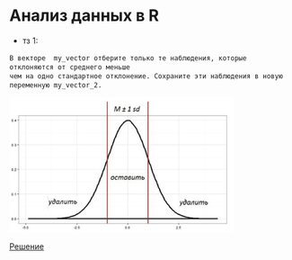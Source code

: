 # Анализ данных в R
+ тз 1: <br>
```
В векторе  my_vector отберите только те наблюдения, которые отклоняются от среднего меньше 
чем на одно стандартное отклонение. Сохраните эти наблюдения в новую переменную my_vector_2. 
```
<img src="https://github.com/TheZnat/Data-analysis-in-R/blob/main/R/lab_1/img_r1.png" width="400" />

[Решение](https://github.com/TheZnat/Data-analysis-in-R/blob/main/R/lab_1/R-1.R) <br> <br>
